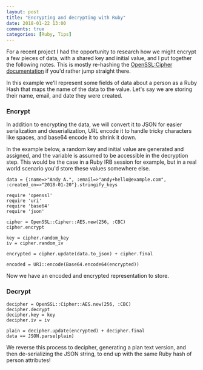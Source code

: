 ```yaml
---
layout: post
title: "Encrypting and decrypting with Ruby"
date: 2018-01-22 13:00
comments: true
categories: [Ruby, Tips]
---
```


For a recent project I had the opportunity to research how we might encrypt a few pieces of data, with a shared key and initial value, and I put together the following notes. This is mostly re-hashing the [OpenSSL:Cipher documentation](https://ruby-doc.org/stdlib-1.9.3/libdoc/openssl/rdoc/OpenSSL/Cipher.html) if you'd rather jump straight there.

In this example we'll represent some fields of data about a person as a Ruby Hash that maps the name of the data to the value. Let's say we are storing their name, email, and date they were created.

### Encrypt

In addition to encrypting the data, we will convert it to JSON for easier serialization and deserialization, URL encode it to handle tricky characters like spaces, and base64 encode it to shrink it down.

In the example below, a random key and initial value are generated and assigned, and the variable is assumed to be accessible in the decryption step. This would be the case in a Ruby IRB session for example, but in a real world scenario you'd store these values somewhere else.

```
data = {:name=>"Andy A.", :email=>"andy+hello@example.com", :created_on=>"2018-01-20"}.stringify_keys

require 'openssl'
require 'uri'
require 'base64'
require 'json'

cipher = OpenSSL::Cipher::AES.new(256, :CBC)
cipher.encrypt

key = cipher.random_key
iv = cipher.random_iv

encrypted = cipher.update(data.to_json) + cipher.final

encoded = URI::encode(Base64.encode64(encrypted))
```

Now we have an encoded and encrypted representation to store.


### Decrypt

```
decipher = OpenSSL::Cipher::AES.new(256, :CBC)
decipher.decrypt
decipher.key = key
decipher.iv = iv

plain = decipher.update(encrypted) + decipher.final
data == JSON.parse(plain)
```

We reverse this process to decipher, generating a plan text version, and then de-serializing the JSON string, to end up with the same Ruby hash of person attributes!
